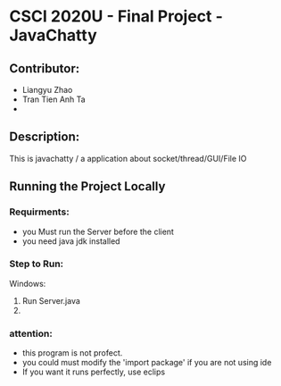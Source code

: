 # CSCI 2020U - Final Project - JavaChatty

## Contributor:
- Liangyu Zhao
- Tran Tien Anh Ta
-

## Description:
This is javachatty / a application about socket/thread/GUI/File IO


## Running the Project Locally
### Requirments:
- you Must run the Server before the client
- you need java jdk installed

### Step to Run:
Windows:
1. Run Server.java
2.

### attention:
- this program is not profect.
- you could must modify the 'import package' if you are not using ide
- If you want it runs perfectly, use eclips
